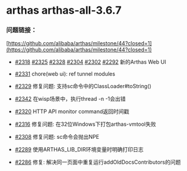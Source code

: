 # arthas arthas-all-3.6.7

### 问题链接：

[https://github.com/alibaba/arthas/milestone/44?closed=1](https://github.com/alibaba/arthas/milestone/44?closed=1)

- [#2318](https://github.com/alibaba/arthas/pull/2318) [#2325](https://github.com/alibaba/arthas/pull/2325) [#2328](https://github.com/alibaba/arthas/pull/2328) [#2304](https://github.com/alibaba/arthas/pull/2304) [#2302](https://github.com/alibaba/arthas/pull/2302) [#2292](https://github.com/alibaba/arthas/pull/2292) 新的Arthas Web UI

- [#2331](https://github.com/alibaba/arthas/pull/2331) chore(web ui): ref tunnel modules

- [#2329](https://github.com/alibaba/arthas/pull/2329) 修复问题: 支持sc命令中的ClassLoader#toString()

- [#2342](https://github.com/alibaba/arthas/issues/2342) 在wisp场景中，执行thread -n -1会出错

- [#2320](https://github.com/alibaba/arthas/issues/2320) HTTP API monitor command返回时间戳

- [#2316](https://github.com/alibaba/arthas/pull/2316) 修复问题: 在32位Windows下打包arthas-vmtool失败

- [#2308](https://github.com/alibaba/arthas/pull/2308) 修复问题: sc命令会抛出NPE

- [#2289](https://github.com/alibaba/arthas/issues/2289) 使用ARTHAS_LIB_DIR环境变量时明确打印日志

- [#2286](https://github.com/alibaba/arthas/pull/2286) 修复: 解决同一页面中重复运行addOldDocsContributors的问题
```